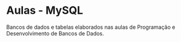 # Aulas - MySQL

Bancos de dados e tabelas elaborados nas aulas de Programação e Desenvolvimento de Bancos de Dados.
